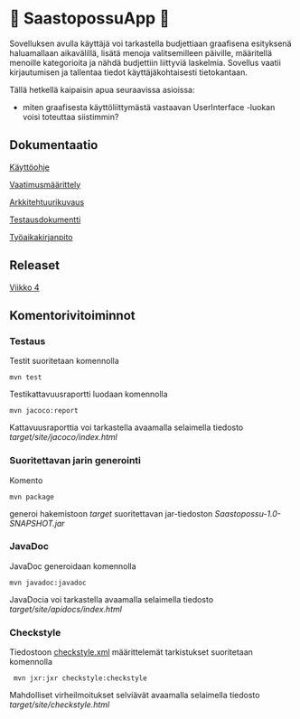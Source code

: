 # :money_with_wings: SaastopossuApp  :money_with_wings:



Sovelluksen avulla käyttäjä voi tarkastella budjettiaan graafisena esityksenä haluamallaan aikavälillä, lisätä menoja valitsemilleen päiville, määritellä menoille kategorioita ja nähdä budjettiin liittyviä laskelmia. Sovellus vaatii kirjautumisen ja tallentaa tiedot käyttäjäkohtaisesti tietokantaan.

Tällä hetkellä kaipaisin apua seuraavissa asioissa: 
- miten graafisesta käyttöliittymästä vastaavan UserInterface -luokan voisi toteuttaa siistimmin? 



## Dokumentaatio

[Käyttöohje](https://github.com/skuuu/ot-harjoitustyo/blob/master/harjoitustyo/dokumentaatio/KayttoOhje.md)

[Vaatimusmäärittely](https://github.com/skuuu/ot-harjoitustyo/blob/master/harjoitustyo/dokumentaatio/vaatimusmaarittely.md)

[Arkkitehtuurikuvaus](https://github.com/skuuu/ot-harjoitustyo/blob/master/harjoitustyo/dokumentaatio/arkkitehtuurikuvaus.md)

[Testausdokumentti](https://github.com/skuuu/ot-harjoitustyo/blob/master/harjoitustyo/dokumentaatio/testaus.md)

[Työaikakirjanpito](https://github.com/skuuu/ot-harjoitustyo/blob/master/harjoitustyo/dokumentaatio/tuntikirjanpito.md)

## Releaset

[Viikko 4](https://github.com/skuuu/ot-harjoitustyo/releases/tag/saastopossuAppv.1.0)  

## Komentorivitoiminnot

### Testaus

Testit suoritetaan komennolla

```
mvn test
```

Testikattavuusraportti luodaan komennolla

```
mvn jacoco:report
```

Kattavuusraporttia voi tarkastella avaamalla selaimella tiedosto _target/site/jacoco/index.html_

### Suoritettavan jarin generointi

Komento

```
mvn package
```

generoi hakemistoon _target_ suoritettavan jar-tiedoston _Saastopossu-1.0-SNAPSHOT.jar_

### JavaDoc

JavaDoc generoidaan komennolla

```
mvn javadoc:javadoc
```

JavaDocia voi tarkastella avaamalla selaimella tiedosto _target/site/apidocs/index.html_

### Checkstyle

Tiedostoon [checkstyle.xml](https://github.com/mluukkai/OtmTodoApp/blob/master/checkstyle.xml) määrittelemät tarkistukset suoritetaan komennolla

```
 mvn jxr:jxr checkstyle:checkstyle
```

Mahdolliset virheilmoitukset selviävät avaamalla selaimella tiedosto _target/site/checkstyle.html_
